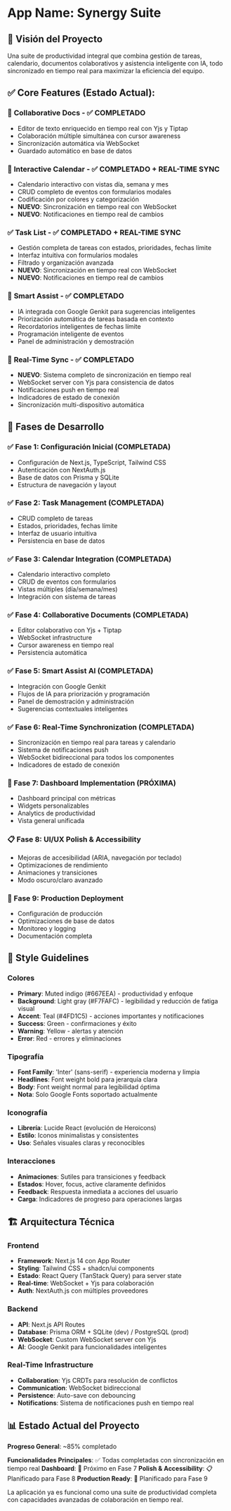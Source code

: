 # **App Name**: Synergy Suite

## 🎯 Visión del Proyecto
Una suite de productividad integral que combina gestión de tareas, calendario, documentos colaborativos y asistencia inteligente con IA, todo sincronizado en tiempo real para maximizar la eficiencia del equipo.

## ✅ Core Features (Estado Actual):

### 📄 **Collaborative Docs** - ✅ COMPLETADO
- Editor de texto enriquecido en tiempo real con Yjs y Tiptap
- Colaboración múltiple simultánea con cursor awareness
- Sincronización automática vía WebSocket
- Guardado automático en base de datos

### 📅 **Interactive Calendar** - ✅ COMPLETADO + REAL-TIME SYNC
- Calendario interactivo con vistas día, semana y mes
- CRUD completo de eventos con formularios modales
- Codificación por colores y categorización
- **NUEVO**: Sincronización en tiempo real con WebSocket
- **NUEVO**: Notificaciones en tiempo real de cambios

### ✅ **Task List** - ✅ COMPLETADO + REAL-TIME SYNC  
- Gestión completa de tareas con estados, prioridades, fechas límite
- Interfaz intuitiva con formularios modales
- Filtrado y organización avanzada
- **NUEVO**: Sincronización en tiempo real con WebSocket
- **NUEVO**: Notificaciones en tiempo real de cambios

### 🤖 **Smart Assist** - ✅ COMPLETADO
- IA integrada con Google Genkit para sugerencias inteligentes
- Priorización automática de tareas basada en contexto
- Recordatorios inteligentes de fechas límite
- Programación inteligente de eventos
- Panel de administración y demostración

### 🔄 **Real-Time Sync** - ✅ COMPLETADO
- **NUEVO**: Sistema completo de sincronización en tiempo real
- WebSocket server con Yjs para consistencia de datos
- Notificaciones push en tiempo real
- Indicadores de estado de conexión
- Sincronización multi-dispositivo automática

## 🚧 Fases de Desarrollo

### ✅ Fase 1: Configuración Inicial (COMPLETADA)
- Configuración de Next.js, TypeScript, Tailwind CSS
- Autenticación con NextAuth.js
- Base de datos con Prisma y SQLite
- Estructura de navegación y layout

### ✅ Fase 2: Task Management (COMPLETADA)
- CRUD completo de tareas
- Estados, prioridades, fechas límite
- Interfaz de usuario intuitiva
- Persistencia en base de datos

### ✅ Fase 3: Calendar Integration (COMPLETADA)
- Calendario interactivo completo
- CRUD de eventos con formularios
- Vistas múltiples (día/semana/mes)
- Integración con sistema de tareas

### ✅ Fase 4: Collaborative Documents (COMPLETADA)
- Editor colaborativo con Yjs + Tiptap
- WebSocket infrastructure
- Cursor awareness en tiempo real
- Persistencia automática

### ✅ Fase 5: Smart Assist AI (COMPLETADA)
- Integración con Google Genkit
- Flujos de IA para priorización y programación
- Panel de demostración y administración
- Sugerencias contextuales inteligentes

### ✅ Fase 6: Real-Time Synchronization (COMPLETADA)
- Sincronización en tiempo real para tareas y calendario
- Sistema de notificaciones push
- WebSocket bidireccional para todos los componentes
- Indicadores de estado de conexión

### 🔄 Fase 7: Dashboard Implementation (PRÓXIMA)
- Dashboard principal con métricas
- Widgets personalizables
- Analytics de productividad
- Vista general unificada

### 📋 Fase 8: UI/UX Polish & Accessibility
- Mejoras de accesibilidad (ARIA, navegación por teclado)
- Optimizaciones de rendimiento
- Animaciones y transiciones
- Modo oscuro/claro avanzado

### 🚀 Fase 9: Production Deployment
- Configuración de producción
- Optimizaciones de base de datos
- Monitoreo y logging
- Documentación completa

## 🎨 Style Guidelines

### Colores
- **Primary**: Muted indigo (#667EEA) - productividad y enfoque
- **Background**: Light gray (#F7FAFC) - legibilidad y reducción de fatiga visual
- **Accent**: Teal (#4FD1C5) - acciones importantes y notificaciones
- **Success**: Green - confirmaciones y éxito
- **Warning**: Yellow - alertas y atención
- **Error**: Red - errores y eliminaciones

### Tipografía
- **Font Family**: 'Inter' (sans-serif) - experiencia moderna y limpia
- **Headlines**: Font weight bold para jerarquía clara
- **Body**: Font weight normal para legibilidad óptima
- **Nota**: Solo Google Fonts soportado actualmente

### Iconografía
- **Librería**: Lucide React (evolución de Heroicons)
- **Estilo**: Iconos minimalistas y consistentes
- **Uso**: Señales visuales claras y reconocibles

### Interacciones
- **Animaciones**: Sutiles para transiciones y feedback
- **Estados**: Hover, focus, active claramente definidos
- **Feedback**: Respuesta inmediata a acciones del usuario
- **Carga**: Indicadores de progreso para operaciones largas

## 🏗️ Arquitectura Técnica

### Frontend
- **Framework**: Next.js 14 con App Router
- **Styling**: Tailwind CSS + shadcn/ui components
- **Estado**: React Query (TanStack Query) para server state
- **Real-time**: WebSocket + Yjs para colaboración
- **Auth**: NextAuth.js con múltiples proveedores

### Backend
- **API**: Next.js API Routes
- **Database**: Prisma ORM + SQLite (dev) / PostgreSQL (prod)
- **WebSocket**: Custom WebSocket server con Yjs
- **AI**: Google Genkit para funcionalidades inteligentes

### Real-Time Infrastructure
- **Collaboration**: Yjs CRDTs para resolución de conflictos
- **Communication**: WebSocket bidireccional
- **Persistence**: Auto-save con debouncing
- **Notifications**: Sistema de notificaciones push en tiempo real

## 📊 Estado Actual del Proyecto

**Progreso General**: ~85% completado

**Funcionalidades Principales**: ✅ Todas completadas con sincronización en tiempo real
**Dashboard**: 🔄 Próximo en Fase 7
**Polish & Accessibility**: 📋 Planificado para Fase 8
**Production Ready**: 🚀 Planificado para Fase 9

La aplicación ya es funcional como una suite de productividad completa con capacidades avanzadas de colaboración en tiempo real.